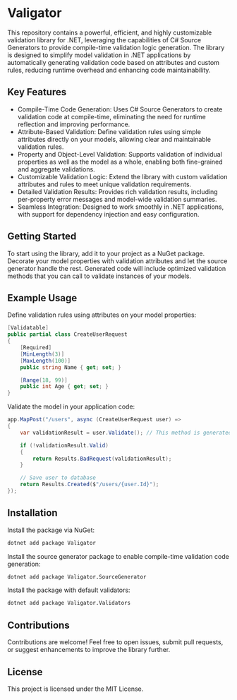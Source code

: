 # Valigator

This repository contains a powerful, efficient, and highly customizable validation library for .NET, leveraging the capabilities of C# Source Generators to provide compile-time validation logic generation. The library is designed to simplify model validation in .NET applications by automatically generating validation code based on attributes and custom rules, reducing runtime overhead and enhancing code maintainability.

## Key Features
- Compile-Time Code Generation: Uses C# Source Generators to create validation code at compile-time, eliminating the need for runtime reflection and improving performance.
- Attribute-Based Validation: Define validation rules using simple attributes directly on your models, allowing clear and maintainable validation rules.
- Property and Object-Level Validation: Supports validation of individual properties as well as the model as a whole, enabling both fine-grained and aggregate validations.
- Customizable Validation Logic: Extend the library with custom validation attributes and rules to meet unique validation requirements.
- Detailed Validation Results: Provides rich validation results, including per-property error messages and model-wide validation summaries.
- Seamless Integration: Designed to work smoothly in .NET applications, with support for dependency injection and easy configuration.

## Getting Started
To start using the library, add it to your project as a NuGet package. Decorate your model properties with validation attributes and let the source generator handle the rest. Generated code will include optimized validation methods that you can call to validate instances of your models.

## Example Usage
Define validation rules using attributes on your model properties:

```csharp
[Validatable]
public partial class CreateUserRequest
{
    [Required]
    [MinLength(3)]
    [MaxLength(100)]
    public string Name { get; set; }

    [Range(18, 99)]
    public int Age { get; set; }
}
```

Validate the model in your application code:
```csharp
app.MapPost("/users", async (CreateUserRequest user) =>
{
    var validationResult = user.Validate(); // This method is generated by the source generator

    if (!validationResult.Valid)
    {
    	return Results.BadRequest(validationResult);
    }

    // Save user to database
    return Results.Created($"/users/{user.Id}");
});
```

## Installation
Install the package via NuGet:
```bash
dotnet add package Valigator
```

Install the source generator package to enable compile-time validation code generation:
```bash
dotnet add package Valigator.SourceGenerator
```

Install the package with default validators:
```bash
dotnet add package Valigator.Validators
```

## Contributions
Contributions are welcome! Feel free to open issues, submit pull requests, or suggest enhancements to improve the library further.

## License
This project is licensed under the MIT License.
